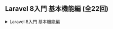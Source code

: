 ## Laravel 8入門 基本機能編 (全22回)
<details>
    <summary>Laravel 8入門 基本機能編</summary>
    <ul>
        <li>#01 Laravelで開発をしていこう</li>
        <li>#02 プロジェクトを作っていこう</li>
        <li>#03 フォルダ構成を確認しよう</li>
        <li>#04 VS Codeの拡張機能を導入しよう</li>
        <li>#05 アプリケーションの初期設定をしよう</li>
        <li>#06 アプリケーションを起動しよう</li>
        <li>#07 ルーティングを確認しよう</li>
        <li>#</li>
    </ul>
</details>
 	<!-- 
 	#07 ルーティングを確認しよう	---
 	#08 投稿一覧ページを作ろう	---
 	#09 Viewのスタイリングをしていこう	---
 	#10 Viewにデータを渡してみよう	---
 	#11 Bladeで値を埋め込んでみよう	---
 	#12 Bladeのループ処理を使ってみよう	---
 	#13 Controllerを使ってみよう	---
 	#14 Controllerのメソッドを作ろう	---
 	#15 詳細ページへのリンクを作ろう	---
 	#16 URLにパラメータを設定しよう	---
 	#17 詳細ページを作ろう	---
 	#18 url()を使ってみよう	---
 	#19 ルーティングに名前をつけよう	---
 	#20 コンポーネントを使ってみよう	---
 	#21 ページごとに内容を変えよう	---
 	#22 ページごとにタイトルを変えよう -->
